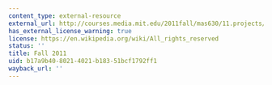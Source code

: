 ```yaml
---
content_type: external-resource
external_url: http://courses.media.mit.edu/2011fall/mas630/11.projects/
has_external_license_warning: true
license: https://en.wikipedia.org/wiki/All_rights_reserved
status: ''
title: Fall 2011
uid: b17a9b40-8021-4021-b183-51bcf1792ff1
wayback_url: ''
---
```

